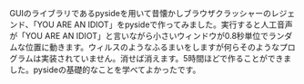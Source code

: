 GUIのライブラリであるpysideを用いて昔懐かしブラウザクラッシャーのレジェンド、「YOU ARE AN IDIOT」をpysideで作ってみました。実行すると人工音声が「YOU ARE AN IDIOT」と言いながら小さいウィンドウが0.8秒単位でランダムな位置に動きます。ウィルスのようなふるまいをしますが何らそのようなプログラムは実装されていません。消せば消えます。5時間ほどで作ることができました。pysideの基礎的なことを学べてよかったです。
